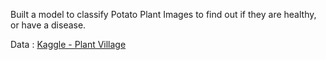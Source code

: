 Built a model to classify Potato Plant Images to find out if they are healthy, or have a disease.

Data : [Kaggle - Plant Village](https://www.kaggle.com/arjuntejaswi/plant-village)
